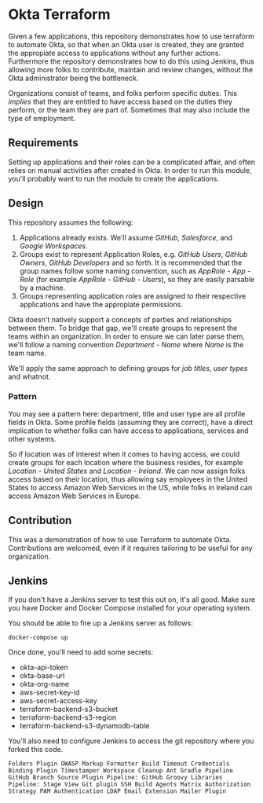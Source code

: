 # Okta Terraform 

Given a few applications, this repository demonstrates how to use terraform
to automate Okta, so that when an Okta user is created, they are granted the
appropiate access to applications without any further actions.  Furthermore 
the repository demonstrates how to do this using Jenkins, thus allowing 
more folks to contribute, maintain and review changes, without the Okta
administrator being the bottleneck.

Organizations consist of teams, and folks perform specific duties. This
*implies* that they are entitled to have access based on the duties they
perform, or the team they are part of. Sometimes that may also include 
the type of employment. 

## Requirements

Setting up applications and their roles can be a complicated affair, and
often relies on manual activities after created in Okta. In order to run
this module, you'll probably want to run the module to create the 
applications.

## Design

This repository assumes the following:

1. Applications already exists. We'll assume *GitHub*, *Salesforce*, and 
   *Google Workspaces*. 
2. Groups exist to represent Application Roles, e.g. *GitHub Users*, 
   *GitHub Owners*, *GitHub Developers* and so forth. It is recommended that
   the group names follow some naming convention, such as *AppRole - App - Role* (for example
   *AppRole - GitHub - Users*), so they are easily parsable by a machine.
3. Groups representing application roles are assigned to their respective
   applications and have the appropiate permissions.

Okta doesn't natively support a concepts of parties and relationships
between them. To bridge that gap, we'll create groups to represent the teams
within an organization. In order to ensure we can later parse them, we'll
follow a naming convention *Department - Name* where *Name* is the team 
name. 

We'll apply the same approach to defining groups for *job titles*, 
*user types* and whatnot.

### Pattern

You may see a pattern here: department, title and user type are all profile
fields in Okta. Some profile fields (assuming they are correct), have a 
direct implication to whether folks can have access to applications, 
services and other systems. 

So if location was of interest when it comes to having access, we could 
create groups for each location where the business resides, for example 
*Location - United States* and *Location - Ireland*. We can now 
assign folks access based on their location, thus allowing say employees in
the United States to access Amazon Web Services in the US, while folks in 
Ireland can access Amazon Web Services in Europe.  

## Contribution

This was a demonstration of how to use Terraform to automate Okta. 
Contributions are welcomed, even if it requires tailoring to be useful
for any organization.

## Jenkins

If you don't have a Jenkins server to test this out on, it's all good. Make
sure you have Docker and Docker Compose installed for your operating system.

You should be able to fire up a Jenkins server as follows:

```
docker-compose up
```

Once done, you'll need to add some secrets:

- okta-api-token
- okta-base-url
- okta-org-name
- aws-secret-key-id
- aws-secret-access-key
- terraform-backend-s3-bucket
- terraform-backend-s3-region
- terraform-backend-s3-dynamodb-table

You'll also need to configure Jenkins to access the git repository where you
forked this code.

```
Folders Plugin OWASP Markup Formatter Build Timeout Credentials Binding Plugin Timestamper Workspace Cleanup Ant Gradle Pipeline GitHub Branch Source Plugin Pipeline: GitHub Groovy Libraries Pipeline: Stage View Git plugin SSH Build Agents Matrix Authorization Strategy PAM Authentication LDAP Email Extension Mailer Plugin
```